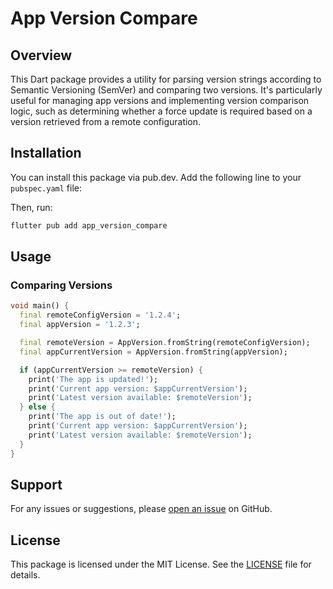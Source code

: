 # App Version Compare

## Overview

This Dart package provides a utility for parsing version strings according to Semantic Versioning (SemVer) and comparing two versions. It's particularly useful for managing app versions and implementing version comparison logic, such as determining whether a force update is required based on a version retrieved from a remote configuration.

## Installation

You can install this package via pub.dev. Add the following line to your `pubspec.yaml` file:

Then, run:

```bash
flutter pub add app_version_compare
```

## Usage

### Comparing Versions

```dart
void main() {
  final remoteConfigVersion = '1.2.4';
  final appVersion = '1.2.3';

  final remoteVersion = AppVersion.fromString(remoteConfigVersion);
  final appCurrentVersion = AppVersion.fromString(appVersion);

  if (appCurrentVersion >= remoteVersion) {
    print('The app is updated!');
    print('Current app version: $appCurrentVersion');
    print('Latest version available: $remoteVersion');
  } else {
    print('The app is out of date!');
    print('Current app version: $appCurrentVersion');
    print('Latest version available: $remoteVersion');
  }
}
```

## Support

For any issues or suggestions, please [open an issue](https://github.com/Jeilson-Dev/app_version_compare/issues) on GitHub.

## License

This package is licensed under the MIT License. See the [LICENSE](https://github.com/Jeilson-Dev/app_version_compare/blob/main/LICENSE) file for details.
